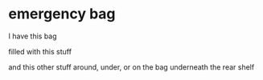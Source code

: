 # emergency bag

I have this bag

filled with this stuff

 and this other stuff around, under, or on the bag underneath the rear shelf
